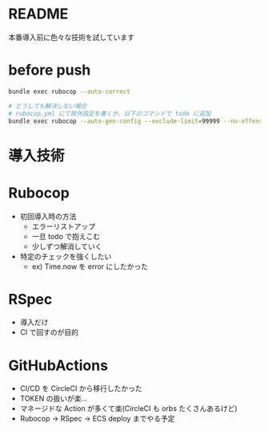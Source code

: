 # README

本番導入前に色々な技術を試しています

# before push
```bash
bundle exec rubocop --auto-correct

# どうしても解決しない場合
# rubocop.yml にて除外設定を書くか、以下のコマンドで todo に追加
bundle exec rubocop --auto-gen-config --exclude-limit=99999 --no-offense-counts --no-auto-gen-timestamp
```

# 導入技術
# Rubocop
- 初回導入時の方法
  - エラーリストアップ
  - 一旦 todo で抱えこむ
  - 少しずつ解消していく
- 特定のチェックを強くしたい
  - ex) Time.now を error にしたかった

# RSpec
- 導入だけ
- CI で回すのが目的

# GitHubActions
- CI/CD を CircleCI から移行したかった
- TOKEN の扱いが楽...
- マネージドな Action が多くて楽(CircleCI も orbs たくさんあるけど)  
- Rubocop → RSpec → ECS deploy までやる予定
